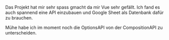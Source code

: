 Das Projekt hat mir sehr spass gmacht da mir Vue sehr gefällt. 
Ich fand es auch spannend eine API einzubauen und Google Sheet als Datenbank dafür zu brauchen.

Mühe habe ich im moment noch die OptionsAPI von der CompositionAPI zu unterscheiden.
